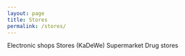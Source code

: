 ```yaml
---
layout: page
title: Stores
permalink: /stores/
---
```


Electronic shops
Stores (KaDeWe)
Supermarket
Drug stores
